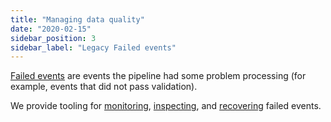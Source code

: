 ```yaml
---
title: "Managing data quality"
date: "2020-02-15"
sidebar_position: 3
sidebar_label: "Legacy Failed events"
---
```


[Failed events](/docs/fundamentals/failed-events/index.md) are events the pipeline had some problem processing (for example, events that did not pass validation).

We provide tooling for [monitoring](/docs/data-product-studio/data-quality/failed-events/monitoring-failed-events/index.md), [inspecting](/docs/data-product-studio/data-quality/failed-events/exploring-failed-events/index.md), and [recovering](/docs/data-product-studio/data-quality/failed-events/index.md) failed events.

